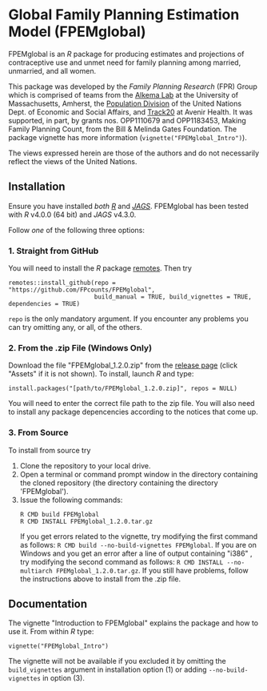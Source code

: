 # Global Family Planning Estimation Model (FPEMglobal)

FPEMglobal is an _R_ package for producing estimates and projections of contraceptive use and unmet need for family planning among married, unmarried, and all women. 

This package was developed by the _Family Planning Research_ (FPR) Group which is comprised of teams from the [Alkema Lab](https://leontinealkema.github.io/alkema_lab/) at the University of Massachusetts, Amherst, the [Population Division](https://www.un.org/en/development/desa/population/theme/making-family-planning-count/index.asp) of the United Nations Dept. of Economic and Social Affairs, and [Track20](http://www.track20.org/) at Avenir Health. It was supported, in part, by grants nos. OPP1110679 and OPP1183453, Making Family Planning Count, from the Bill & Melinda Gates Foundation. The package vignette has more information (`vignette("FPEMglobal_Intro")`).

The views expressed herein are those of the authors and do not necessarily reflect the views of the United Nations.


## Installation

Ensure you have installed *both* [_R_](https://cran.r-project.org/index.html) and [_JAGS_](http://mcmc-jags.sourceforge.net/). FPEMglobal has been tested with _R_ v4.0.0 (64 bit) and _JAGS_ v4.3.0. 

Follow _one_ of the following three options:


### 1. Straight from GitHub

You will need to install the _R_ package [remotes](https://cran.r-project.org/package=remotes). Then try 

```
remotes::install_github(repo = "https://github.com/FPcounts/FPEMglobal", 
                        build_manual = TRUE, build_vignettes = TRUE, dependencies = TRUE)
```

`repo` is the only mandatory argument. If you encounter any problems you can try omitting any, or all, of the others. 


### 2. From the .zip File (Windows Only)

Download the file "FPEMglobal_1.2.0.zip" from the [release page](https://github.com/FPcounts/FPEMglobal/releases/tag/v1.2.0) (click "Assets" if it is not shown). To install, launch _R_ and type:

```
install.packages("[path/to/FPEMglobal_1.2.0.zip]", repos = NULL)
```

You will need to enter the correct file path to the zip file. You will also need to install any package depencencies according to the notices that come up.


### 3. From Source

To install from source try

1. Clone the repository to your local drive.
2. Open a terminal or command prompt window in the directory containing the cloned repository (the directory containing the directory 'FPEMglobal').
3. Issue the following commands:
    ```
	R CMD build FPEMglobal
	R CMD INSTALL FPEMglobal_1.2.0.tar.gz
    ```
	If you get errors related to the vignette, try modifying the first command as follows: `R CMD build --no-build-vignettes FPEMglobal`. If you are on Windows and you get an error after a line of output containing "i386" , try modifying the second command as follows: `R CMD INSTALL --no-multiarch FPEMglobal_1.2.0.tar.gz`. If you still have problems, follow the instructions above to install from the .zip file. 
	
	
## Documentation

The vignette "Introduction to FPEMglobal" explains the package and how to use it. From within _R_ type:

```
vignette("FPEMglobal_Intro")
```

The vignette will not be available if you excluded it by omitting the `build_vignettes` argument in installation option (1) or adding `--no-build-vignettes` in option (3).
